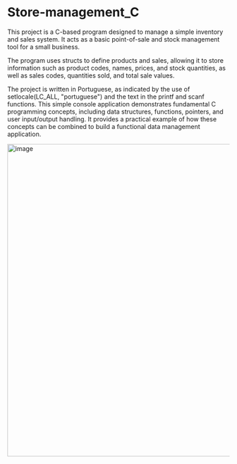 # Store-management_C
This project is a C-based program designed to manage a simple inventory and sales system. It acts as a basic point-of-sale and stock management tool for a small business.

The program uses structs to define products and sales, allowing it to store information such as product codes, names, prices, and stock quantities, as well as sales codes, quantities sold, and total sale values.

The project is written in Portuguese, as indicated by the use of setlocale(LC_ALL, "portuguese") and the text in the printf and scanf functions. This simple console application demonstrates fundamental C programming concepts, including data structures, functions, pointers, and user input/output handling. It provides a practical example of how these concepts can be combined to build a functional data management application.

<img width="1350" height="709" alt="image" src="https://github.com/user-attachments/assets/71f4e165-b5aa-4740-9887-e69a08a599aa" />

